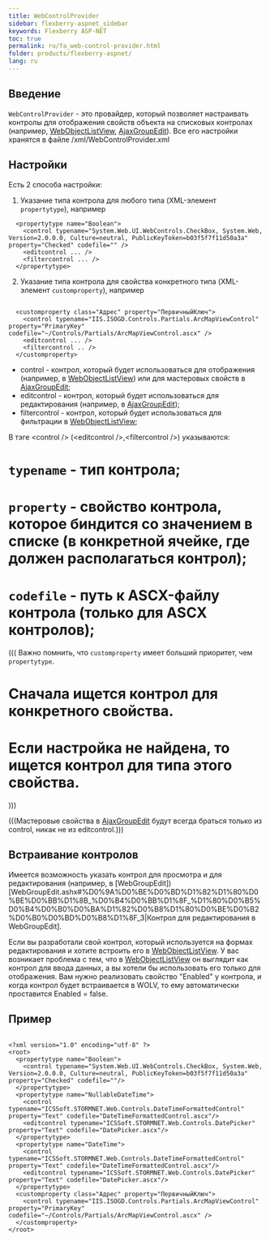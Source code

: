 ```yaml
---
title: WebControlProvider
sidebar: flexberry-aspnet_sidebar
keywords: Flexberry ASP-NET
toc: true
permalink: ru/fa_web-control-provider.html
folder: products/flexberry-aspnet/
lang: ru
---
```




## Введение
`WebControlProvider` - это провайдер, который позволяет настраивать контролы для отображения свойств объекта на списковых контролах (например, [WebObjectListView](web-object-list-view.html), [AjaxGroupEdit](ajax-group-edit.html)). Все его настройки хранятся в файле /xml/WebControlProvider.xml

## Настройки
Есть 2 способа настройки:
1. Указание типа контрола для любого типа (XML-элемент `propertytype`), например
```
  <propertytype name="Boolean">
    <control typename="System.Web.UI.WebControls.CheckBox, System.Web, Version=2.0.0.0, Culture=neutral, PublicKeyToken=b03f5f7f11d50a3a" property="Checked" codefile="" />
    <editcontrol ... />
    <filtercontrol ... />
  </propertytype>
```

2. Указание типа контрола для свойства конкретного типа (XML-элемент `customproperty`), например
```

  <customproperty class="Адрес" property="ПервичныйКлюч">
    <control typename="IIS.ISOGD.Controls.Partials.ArcMapViewControl" property="PrimaryKey" codefile="~/Controls/Partials/ArcMapViewControl.ascx" /> 
    <editcontrol ... />
    <filtercontrol .. />
  </customproperty>
```

* control - контрол, который будет использоваться для отображения (например, в [WebObjectListView](web-object-list-view.html)) или для мастеровых свойств в [AjaxGroupEdit](ajax-group-edit.html);
* editcontrol - контрол, который будет использоваться для редактирования (например, в [AjaxGroupEdit](ajax-group-edit.html));
* filtercontrol - контрол, который будет использоваться для фильтрации в [WebObjectListView](web-object-list-view.html);

В тэге &lt;control /&gt; (&lt;editcontrol /&gt;,&lt;filtercontrol /&gt;) указываются:
# `typename` - тип контрола;
# `property` - свойство контрола, которое биндится со значением в списке (в конкретной ячейке, где должен располагаться контрол);
# `codefile` - путь к ASCX-файлу контрола (только для ASCX контролов);

(((<msg type=warning>
Важно помнить, что `customproperty` имеет больший приоритет, чем `propertytype`.
# Сначала ищется контрол для конкретного свойства.
# Если настройка не найдена, то ищется контрол для типа этого свойства.
</msg>)))

(((<msg type=note>Мастеровые свойства в [AjaxGroupEdit](ajax-group-edit.html) будут всегда браться только из control, никак не из editcontrol.</msg>)))

## Встраивание контролов
Имеется возможность указать контрол для просмотра и для редактирования (например, в [WebGroupEdit]) [WebGroupEdit.ashx#%D0%9A%D0%BE%D0%BD%D1%82%D1%80%D0%BE%D0%BB%D1%8B_%D0%B4%D0%BB%D1%8F_%D1%80%D0%B5%D0%B4%D0%B0%D0%BA%D1%82%D0%B8%D1%80%D0%BE%D0%B2%D0%B0%D0%BD%D0%B8%D1%8F_3|Контрол для редактирования в WebGroupEdit].

Если вы разработали свой контрол, который используется на формах редактирования и хотите встроить его в [WebObjectListView](web-object-list-view.html). У вас возникает проблема с тем, что в [WebObjectListView](web-object-list-view.html) он выглядит как контрол для ввода данных, а вы хотели бы использовать его только для отображения. Вам нужно реализовать свойство "Enabled" у контрола, и когда контрол будет встраивается в WOLV, то ему автоматически проставится Enabled = false.

## Пример
```

<?xml version="1.0" encoding="utf-8" ?>
<root>
  <propertytype name="Boolean">
    <control typename="System.Web.UI.WebControls.CheckBox, System.Web, Version=2.0.0.0, Culture=neutral, PublicKeyToken=b03f5f7f11d50a3a" property="Checked" codefile=""/>
  </propertytype>
  <propertytype name="NullableDateTime">
    <control typename="ICSSoft.STORMNET.Web.Controls.DateTimeFormattedControl" property="Text" codefile="DateTimeFormattedControl.ascx"/>
    <editcontrol typename="ICSSoft.STORMNET.Web.Controls.DatePicker" property="Text" codefile="DatePicker.ascx"/>
  </propertytype>
  <propertytype name="DateTime">
    <control typename="ICSSoft.STORMNET.Web.Controls.DateTimeFormattedControl" property="Text" codefile="DateTimeFormattedControl.ascx"/>
    <editcontrol typename="ICSSoft.STORMNET.Web.Controls.DatePicker" property="Text" codefile="DatePicker.ascx"/>
  </propertytype>
  <customproperty class="Адрес" property="ПервичныйКлюч">
    <control typename="IIS.ISOGD.Controls.Partials.ArcMapViewControl" property="PrimaryKey" codefile="~/Controls/Partials/ArcMapViewControl.ascx" /> 
  </customproperty>
</root>
```


